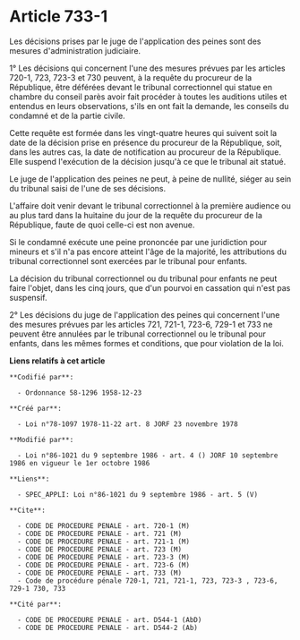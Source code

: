 # Article 733-1

Les décisions prises par le juge de l'application des peines sont des mesures d'administration judiciaire.

1° Les décisions qui concernent l'une des mesures prévues par les articles 720-1, 723, 723-3 et 730 peuvent, à la requête du
procureur de la République, être déférées devant le tribunal correctionnel qui statue en chambre du conseil parès avoir fait
procéder à toutes les auditions utiles et entendus en leurs observations, s'ils en ont fait la demande, les conseils du
condamné et de la partie civile.

Cette requête est formée dans les vingt-quatre heures qui suivent soit la date de la décision prise en présence du procureur
de la République, soit, dans les autres cas, la date de notification au procureur de la République. Elle suspend l'exécution
de la décision jusqu'à ce que le tribunal ait statué.

Le juge de l'application des peines ne peut, à peine de nullité, siéger au sein du tribunal saisi de l'une de ses décisions.

L'affaire doit venir devant le tribunal correctionnel à la première audience ou au plus tard dans la huitaine du jour de la
requête du procureur de la République, faute de quoi celle-ci est non avenue.

Si le condamné exécute une peine prononcée par une juridiction pour mineurs et s'il n'a pas encore atteint l'âge de la
majorité, les attributions du tribunal correctionnel sont exercées par le tribunal pour enfants.

La décision du tribunal correctionnel ou du tribunal pour enfants ne peut faire l'objet, dans les cinq jours, que d'un
pourvoi en cassation qui n'est pas suspensif.

2° Les décisions du juge de l'application des peines qui concernent l'une des mesures prévues par les articles 721, 721-1,
723-6, 729-1 et 733 ne peuvent être annulées par le tribunal correctionnel ou le tribunal pour enfants, dans les mêmes formes
et conditions, que pour violation de la loi.

**Liens relatifs à cet article**

	**Codifié par**:

	  - Ordonnance 58-1296 1958-12-23

	**Créé par**:

	  - Loi n°78-1097 1978-11-22 art. 8 JORF 23 novembre 1978

	**Modifié par**:

	  - Loi n°86-1021 du 9 septembre 1986 - art. 4 () JORF 10 septembre 1986 en vigueur le 1er octobre 1986

	**Liens**:

	  - SPEC_APPLI: Loi n°86-1021 du 9 septembre 1986 - art. 5 (V)

	**Cite**:

	  - CODE DE PROCEDURE PENALE - art. 720-1 (M)
	  - CODE DE PROCEDURE PENALE - art. 721 (M)
	  - CODE DE PROCEDURE PENALE - art. 721-1 (M)
	  - CODE DE PROCEDURE PENALE - art. 723 (M)
	  - CODE DE PROCEDURE PENALE - art. 723-3 (M)
	  - CODE DE PROCEDURE PENALE - art. 723-6 (M)
	  - CODE DE PROCEDURE PENALE - art. 733 (M)
	  - Code de procédure pénale 720-1, 721, 721-1, 723, 723-3 , 723-6, 729-1 730, 733

	**Cité par**:

	  - CODE DE PROCEDURE PENALE - art. D544-1 (AbD)
	  - CODE DE PROCEDURE PENALE - art. D544-2 (Ab)
